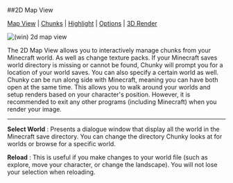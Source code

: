 ##2D Map View

[Map View][0] | [Chunks][1] | [Highlight][2] | [Options][3] | [3D Render][4]

[0]:2d_map_preview_map-view.html
[1]:2d_map_preview_chunks.html
[2]:2d_map_preview_highlight.html
[3]:2d_map_preview_options.html
[4]:2d_map_preview_3d-render.html

![(win) 2d map view](2d_map_view.png) 


The 2D Map View allows you to interactively manage chunks from your Minecraft world.  As well as change texture packs.  If your Minecraft saves world directory is missing or cannot be found, Chunky will prompt you for a location of your world saves.  You can also specify a certain world as well.  
Chunky can be run along side with Minecraft, meaning you can have both open at the same time.  This allows you to walk around your worlds and setup renders based on your character's position.  However, it is recommended to exit any other programs (including Minecraft) when you render your image.  

----

**Select World**
:   Presents a dialogue window that display all the world in the Minecraft save directory.  You can change the directory Chunky looks at for worlds or browse for a specific world.  

**Reload**
:   This is useful if you make changes to your world file (such as explore, move your character, or change the landscape).  You will not lose your selection when reloading.  